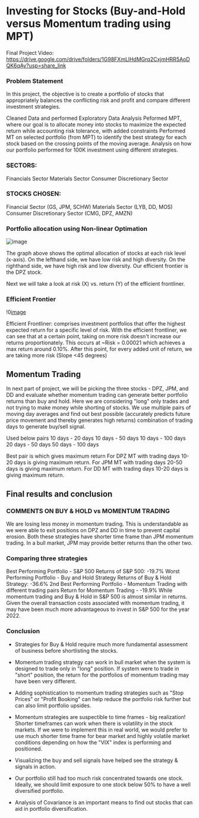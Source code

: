 # Investing for Stocks (Buy-and-Hold versus Momentum trading using MPT)
 Final Project Video: https://drive.google.com/drive/folders/1G98FXmLlHdMGrq2CxjmHRR5AoDQK6qAy?usp=share_link

### Problem Statement
In this project, the objective is to create a portfolio of stocks that appropriately balances the conflicting risk and profit and compare different investment strategies.

Cleaned Data and performed Exploratory Data Analysis
Peformed MPT, where our goal is to allocate money into stocks to maximize the expected return while accounting risk tolerance, with added constraints
Performed MT on selected portfolio (from MPT) to identify the best strategy for each stock based on the crossing points of the moving average.
Analysis on how our portfolio performed for 100K investment using different strategies.
### SECTORS:

Financials Sector
Materials Sector
Consumer Discretionary Sector
### STOCKS CHOSEN:

Financial Sector (GS, JPM, SCHW)
Materials Sector (LYB, DD, MOS)
Consumer Discretionary Sector (CMG, DPZ, AMZN)

### Portfolio allocation using Non-linear Optimation
![image](https://user-images.githubusercontent.com/82319213/214487436-b200589c-d2c1-4a7c-87f4-01378b25e331.png)

The graph above shows the optimal allocation of stocks at each risk level (x-axis). On the lefthand side, we have low risk and high diversity.
On the righthand side, we have high risk and low diversity. Our efficient frontier is the DPZ stock.

Next we will take a look at risk (X) vs. return (Y) of the efficient frontliner.

### Efficient Frontier

!0[image](https://user-images.githubusercontent.com/82319213/214487534-be7ccecc-3b5e-4e79-9572-9b6bde89361d.png)

Efficient Frontliner: comprises investment portfolios that offer the highest expected return for a specific level of risk.
With the efficient frontliner, we can see that at a certain point, taking on more risk doesn't increase our returns proportionately. This occurs at ~Risk = 0.00021 which achieves a max return around 0.10%. After this point, for every added unit of return, we are taking more risk (Slope <45 degrees)

## Momentum Trading
In next part of project, we will be picking the three stocks - DPZ, JPM, and DD and evaluate whether momentum trading can generate better portfolio returns than buy and hold. Here we are considering "long" only trades and not trying to make money while shorting of stocks. We use multiple pairs of moving day averages and find out best possible (accurately predicts future price movement and thereby generates high returns) combination of trading days to generate buy/sell signal.

Used below pairs
10 days - 20 days
10 days - 50 days
10 days - 100 days
20 days - 50 days
50 days - 100 days

Best pair is which gives maximum return
For DPZ MT with trading days 10-20 days is giving maximum return.
For JPM MT with trading days 20-50 days is giving maximum return.
For DD MT with trading days 10-20 days is giving maximum return.


## Final results and conclusion

### COMMENTS ON BUY & HOLD vs MOMENTUM TRADING
We are losing less money in momentum trading. This is understandable as we were able to exit positions on DPZ and DD in time to prevent capital erosion. Both these strategies have shorter time frame than JPM momentum trading. In a bull market, JPM may provide better returns than the other two.


### Comparing three strategies
Best Performing Portfolio - S&P 500 Returns of S&P 500: -19.7%
Worst Performing Portfolio - Buy and Hold Strategy Returns of Buy & Hold Strategy: -36.6%
2nd Best Performing Portfolio - Momentum Trading with different trading pairs Return for Momentum Trading - -19.9%
While momentum trading and Buy & Hold in S&P 500 is almost similar in returns. Given the overall transaction costs associated with momentum trading, it may have been much more advantageous to invest in S&P 500 for the year 2022.

### Conclusion
* Strategies for Buy & Hold require much more fundamental assessment of business before shortlisting the stocks.

* Momentum trading strategy can work in bull market when the system is designed to trade only in "long" position. If system were to trade in "short" position, the return for the portfolios of momentum trading may have been very different.

* Adding sophistication to momentum trading strategies such as "Stop Prices" or "Profit Booking" can help reduce the portfolio risk further but can also limit portfolio upsides.

* Momentum strategies are suspectible to time frames - big realization! Shorter timeframes can work when there is volatility in the stock markets. If we were to implement this in real world, we would prefer to use much shorter time frame for bear market and highly volatile market conditions depending on how the "VIX" index is performing and positioned.

* Visualizing the buy and sell signals have helped see the strategy & signals in action.

* Our portfolio still had too much risk concentrated towards one stock. Ideally, we should limit exposure to one stock below 50% to have a well diversified portfolio.

* Analysis of Covariance is an important means to find out stocks that can aid in portfolio diversification.
